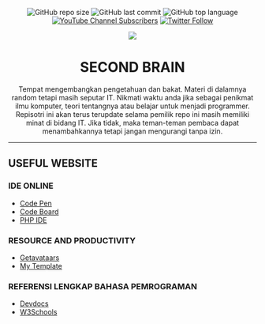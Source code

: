 <div align="center">

![GitHub repo size](https://img.shields.io/github/repo-size/Fattah25/Second-Brain.github.io?logo=github&style=flat-square)
![GitHub last commit](https://img.shields.io/github/last-commit/Fattah25/Second-Brain.github.io?color=red&style=flat-square)
![GitHub top language](https://img.shields.io/github/languages/top/Fattah25/Second-Brain.github.io?color=orange&style=flat-square)
[![YouTube Channel Subscribers](https://img.shields.io/youtube/channel/subscribers/UCRjRaNG_Jf159kMN-PvzsGQ?color=red&logo=youtube&logoColor=red&style=flat-square)](https://www.youtube.com/channel/UCRjRaNG_Jf159kMN-PvzsGQ)
[![Twitter Follow](https://img.shields.io/twitter/follow/Al_Munawarah19?color=gold&logo=twitter&style=flat-square)](https://twitter.com/Al_Munawarah19)


  
![](https://github.com/Fattah25/Second-Brain.github.io/blob/11acce3ad7f9c8a991d7bd5c60d256842903e03b/Second%20Brain.png)



  <h1 align="center" font="times-new-roman">SECOND BRAIN</h1>
  
  
Tempat mengembangkan pengetahuan dan bakat. Materi di dalamnya random tetapi masih seputar IT. Nikmati waktu anda jika sebagai penikmat ilmu komputer, teori tentangnya atau belajar untuk menjadi programmer. Repisotri ini akan terus terupdate selama pemilik repo ini masih memiliki minat di bidang IT. Jika tidak, maka teman-teman pembaca dapat menambahkannya tetapi jangan mengurangi tanpa izin.
</div> 
  
  
  -----


<h2 id="1">USEFUL WEBSITE</h2>

### IDE ONLINE
+ [Code Pen](https://codepen.io/triilman25 "Untuk coding HTML, CSS dan Javascript")
+ [Code Board](# "Sejenis classroom tapi untuk coding")
+ [PHP IDE](https://3v4l.org/vP5X3 "Khusus untuk coding PHP")

### RESOURCE AND PRODUCTIVITY
+ [Getavataars](https://getavataaars.com/ "Avatar gratis")
+ [My Template](https://mytemplate.xyz/ "Membuat desain website template gratis")

### REFERENSI LENGKAP BAHASA PEMROGRAMAN
+ [Devdocs](https://devdocs.io/ "Mempunyai banyak artikel tentang bahasa pemrograman, framework etc")
+ [W3Schools](https://www.w3schools.com/ "Web coding")


<!-- <h3 id="referensi"> ⌨️ BELAJAR CODING</h3>
<dl>
  <dt><a href="https://devdocs.io/" title="Tri Ilman Almunawarah Fattah">DevDocs</a></dt>
  <dd>Mempunyai banyak referensi belajar coding baik bahasa pemrograman ataupun selain itu seperti markdown, html, CSS dll.</dd>
  <dt><a href="https://www.w3schools.com/" target="blank">W3School</a></dt>
  <dd>Tutorial lengkap hampir semua kebutuhan para programmer pemula rekomendasi untuk <b>programmer Pemula</b>.</dd>
  <dt><a href="https://www.php.net/manual/en/">PHP</a></dt>
  <dd>Tutorial lengkap belajar PHP.</dd> -->
 
 


